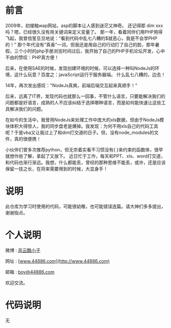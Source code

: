 # 前言
2009年，初接触wap网站，asp的脚本让人感到迷茫又神奇。
还记得那 dim xxx 吗？嗯，已经很久没有用关键词来定义变量了。
那一年，看着同伴们用PHP用得飞起，我曾信誓旦旦地说：“看到代码中乱七八糟的$就恶心，我是不会学PHP的！”
那个年代没有“真香”一词，但我还是用自己的行动打了自己的脸，那年暑假，三个小时的php手册浏览时间过后，我开始了自己的PHP手机论坛开发，心中不由的赞叹：PHP真方便！

后来，在使用SAE的时候，发现创建环境的时候，可以选择一种叫NodeJs的环境，这什么玩意？百度之：javaScript运行于服务器端。
什么乱七八糟的，边去！

14年，再次发出感叹："NodeJs真爽，前端后端交互起来真顺手！"

后来，远离了IT界，发现代码也就那么一回事，不管什么语言，只要能解决我们的问题都是好语言，成熟的人不应该纠结于选择哪种语言，而是如何能快速让这些工具解决我们的问题。

在如今的生活中，我曾用NodeJs来处理工作中庞大的xls数据，但由于NodeJs模块体积大得惊人，我的同步盘老是爆掉。我发现：为何不用xls自己的代码工具呢？于是vba又让我过上了和dim打交道的日子。但，没有node_modules的文件，真的很便携！

小伙伴们曾多次推荐python，但无奈着实看不习惯没有{ }来约束的函数体，很早就想作些了解，拿起了又放下。
近日忙于工作，每天和PPT、xls、word打交道，和代码也渐行渐远。我想，什么都能丢，曾经的那种思维不能丢，或许，还是应该保留一技之长，在将来需要用到的时候，大显身手！

# 说明
此仓库为学习时使用的代码，可能很幼稚，也可能错误连篇。请大神们多多提出，谢谢指点。

# 个人说明
微博 : [风云酷小子](https://weibo.com/wapgh)

网址 : [www.44886.com](http://www.44886.com)

邮箱 : boy@44886.com

欢迎交流。

# 代码说明
无